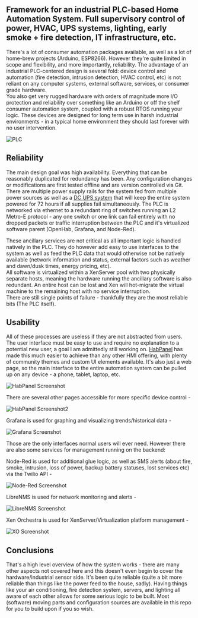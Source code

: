 ## Framework for an industrial PLC-based Home Automation System. Full supervisory control of power, HVAC, UPS systems, lighting, early smoke + fire detection, IT infrastructure, etc. 
There's a lot of consumer automation packages available, as well as a lot of home-brew projects (Arduino, ESP8266). However they're quite limited in scope and flexibility, and more importantly, reliability. The advantage of an industrial PLC-centered design is several fold: device control and automation (fire detection, intrusion detection, HVAC control, etc) is not reliant on any computer systems, external software, services, or consumer grade hardware.  
You also get very rugged hardware with orders of magnitude more I/O protection and reliability over something like an Arduino or off the shelf consumer automation system, coupled with a robust RTOS running your logic. These devices are designed for long term use in harsh industrial environments - in a typical home environment they should last forever with no user intervention.

![PLC](https://i.imgur.com/5P6aPBs.jpg)

## Reliability	
The main design goal was high availability. Everything that can be reasonably duplicated for redundancy has been. Any configuration changes or modifications are first tested offline and are version controlled via Git. There are multiple power supply rails for the system fed from multiple power sources as well as a [DC UPS system](https://www.phoenixcontact.com/online/portal/us/?uri=pxc-oc-itemdetail:pid=2320238) that will keep the entire system powered for 72 hours if all supplies fail simultaneously. The PLC is networked via ethernet to a redundant ring of switches running an L2 Metro-E protocol - any one switch or one link can fail entirely with no dropped packets or traffic interruption between the PLC and it's virtualized software parent (OpenHab, Grafana, and Node-Red). 

These ancillary services are not critical as all important logic is handled natively in the PLC. They do however add easy to use interfaces to the system as well as feed the PLC data that would otherwise not be natively available (network information and status, external factors such as weather and dawn/dusk times, energy pricing, etc).  
All software is virtualized within a XenServer pool with two physically separate hosts, meaning the hardware running the ancillary software is also redundant. An entire host can be lost and Xen will hot-migrate the virtual machine to the remaining host with no service interruption.  
There are still single points of failure - thankfully they are the most reliable bits (The PLC itself).

## Usability 
All of these processes are useless if they are not abstracted from users. The user interface must be easy to use and require no explanation to a potential new user, a goal I am admittedly still working on. [HabPanel](http://docs.openhab.org/configuration/habpanel.html) has made this much easier to achieve than any other HMI offering, with plenty of community themes and custom UI elements available. It's also just a web page, so the main interface to the entire automation system can be pulled up on any device - a phone, tablet, laptop, etc.

![HabPanel Screenshot](https://i.imgur.com/IGEvSM4.jpg)

There are several other pages accessible for more specific device control - 

![HabPanel Screenshot2](https://i.imgur.com/TINXqKa.jpg)

Grafana is used for graphing and visualizing trends/historical data - 

![Grafana Screenshot](https://i.imgur.com/SNKC5Aw.jpg)

Those are the only interfaces normal users will ever need. However there are also some services for management running on the backend: 

Node-Red is used for additional glue logic, as well as SMS alerts (about fire, smoke, intrusion, loss of power, backup battery statuses, lost services etc) via the Twilio API - 

![Node-Red Screenshot](https://i.imgur.com/OCQeE9i.png)

LibreNMS is used for network monitoring and alerts - 

![LibreNMS Screenshot](https://i.imgur.com/MiPaFvh.png)

Xen Orchestra is used for XenServer/Virtualization platform management - 

![XO Screenshot](https://i.imgur.com/yGWiCEI.png)

## Conclusions
That's a high level overview of how the system works - there are many other aspects not covered here and this doesn't even begin to cover the hardware/industrial sensor side. It's been quite reliable (quite a bit more reliable than things like the power feed to the house, sadly). Having things like your air conditioning, fire detection system, servers, and lighting all aware of each other allows for some serious logic to be built. Most (software) moving parts and configuration sources are available in this repo for you to build upon if you so wish. 